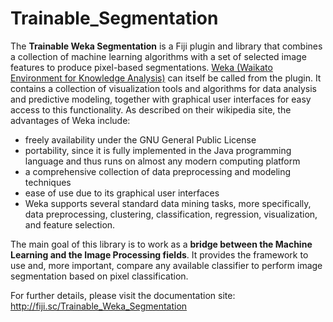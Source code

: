 Trainable_Segmentation
======================

The **Trainable Weka Segmentation** is a Fiji plugin and library that combines a collection of machine learning algorithms with a set of selected image features to produce pixel-based segmentations. [Weka (Waikato Environment for Knowledge Analysis)](http://www.cs.waikato.ac.nz/ml/weka/) can itself be called from the plugin. It contains a collection of visualization tools and algorithms for data analysis and predictive modeling, together with graphical user interfaces for easy access to this functionality. As described on their wikipedia site, the advantages of Weka include:

- freely availability under the GNU General Public License
- portability, since it is fully implemented in the Java programming language and thus runs on almost any modern computing platform
- a comprehensive collection of data preprocessing and modeling techniques
- ease of use due to its graphical user interfaces
- Weka supports several standard data mining tasks, more specifically, data preprocessing, clustering, classification, regression, visualization, and feature selection.

The main goal of this library is to work as a **bridge between the Machine Learning and the Image Processing fields**. It provides the framework to use and, more important, compare any available classifier to perform image segmentation based on pixel classification.

For further details, please visit the documentation site: http://fiji.sc/Trainable_Weka_Segmentation
